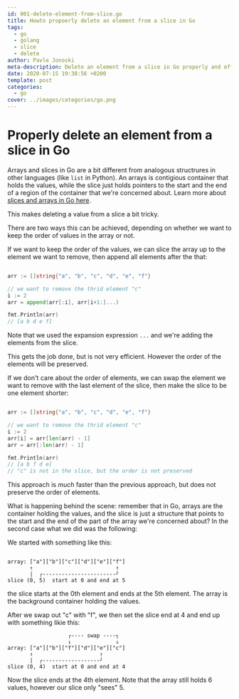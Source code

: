 ```yaml
---
id: 001-delete-element-from-slice.go
title: Howto propoerly delete an element from a slice in Go
tags:
  - go
  - golang
  - slice
  - delete
author: Pavle Jonoski
meta-description: Delete an element from a slice in Go properly and efficiently
date: 2020-07-15 19:38:56 +0200
template: post
categories:
  - go
cover: ../images/categories/go.png
---
```


# Properly delete an element from a slice in Go

Arrays and slices in Go are a bit different from analogous structrures in other languages (like `list` in Python).
An arrays is contigious container that holds the values, while the slice just holds pointers to the start and the end
of a region of the container that we're concerned about. Learn more about [slices and arrays in Go here](https://blog.golang.org/slices-intro).

This makes deleting a value from a slice a bit tricky.

There are two ways this can be achieved, depending on whether we want to keep the order of values in the array or not.

If we want to keep the order of the values, we can slice the array up to the element we want to remove, then append all
elements after the that:

```go

arr := []string{"a", "b", "c", "d", "e", "f"}

// we want to remove the thrid element "c"
i := 2
arr = append(arr[:i], arr[i+1:]...)

fmt.Println(arr)
// [a b d e f]
```

Note that we used the expansion expression `...` and we're adding the elements from the slice.

This gets the job done, but is not very efficient. However the order of the elements will be preserved.


If we don't care about the order of elements, we can swap the element we want to remove with the last element of the slice,
then make the slice to be one element shorter:

```go

arr := []string{"a", "b", "c", "d", "e", "f"}

// we want to remove the thrid element "c"
i := 2
arr[i] = arr[len(arr) - 1]
arr = arr[:len(arr) - 1]

fmt.Println(arr)
// [a b f d e]
// "c" is not in the slice, but the order is not preserved

```

This approach is *much* faster than the previous approach, but does not preserve the order of elements.

What is happening behind the scene: remember that in Go, arrays are the container holding the values, and the slice is just
a structure that points to the start and the end of the part of the array we're concerned about? In the second case what we
did was the following:

We started with something like this:

```
   
array: ["a"]["b"]["c"]["d"]["e"]["f"]
       ↑                          ↑
       |  ┌-----------------------┘
slice (0, 5)  start at 0 and end at 5
```

the slice starts at the 0th element and ends at the 5th element. The array is the background container holding the values.

After we swap out "c" with "f", we then set the slice end at 4 and end up with something likie this:

```
                   ┌---- swap ----┐
                   ↓              ↓
array: ["a"]["b"]["f"]["d"]["e"]["c"]
       ↑                     ↑
       |  ┌------------------┘
slice (0, 4)  start at 0 and end at 4

```
Now the slice ends at the 4th element. Note that the array still holds 6 values, however our slice only "sees" 5.